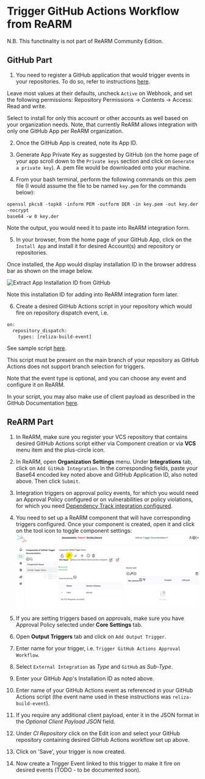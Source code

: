 # Trigger GitHub Actions Workflow from ReARM

N.B. This functinality is not part of ReARM Community Edition.

## GitHub Part
1. You need to register a GitHub application that would trigger events in your repositories. To do so, refer to instructions [here](https://docs.github.com/en/apps/creating-github-apps/registering-a-github-app/registering-a-github-app#registering-a-github-app).

Leave most values at their defaults, uncheck `Active` on Webhook, and set the following permissions:
Repository Permissions -> Contents -> Access: Read and write.

Select to install for only this account or other accounts as well based on your organization needs. Note, that currently ReARM allows integration with only one GitHub App per ReARM organization.

2. Once the GitHub App is created, note its App ID.

3. Generate App Private Key as suggested by GitHub (on the home page of your app scroll down to the `Private keys` section and click on `Generate a private key`). A .pem file would be downloaded onto your machine.

4. From your bash terminal, perform the following commands on this .pem file (I would assume the file to be named `key.pem` for the commands below):

```
openssl pkcs8 -topk8 -inform PEM -outform DER -in key.pem -out key.der -nocrypt
base64 -w 0 key.der
```

Note the output, you would need it to paste into ReARM integration form.

5. In your browser, from the home page of your GitHub App, click on the `Install App` and install it for desired Account(s) and repository or repositories.

Once installed, the App would display installation ID in the browser address bar as shown on the image below.

![Extract App Installation ID from GitHub](https://worklifenotes.com/wp-content/uploads/2020/05/image-3-1024x453.png)

Note this installation ID for adding into ReARM integration form later.

6. Create a desired GitHub Actions script in your repository which would fire on repository dispatch event, i.e.

```
on:
  repository_dispatch:
    types: [reliza-build-event]
```

See sample script [here](https://github.com/Reliza-Demos/action-dispatch/blob/main/.github/workflows/workflow.yml).

This script must be present on the main branch of your repository as GitHub Actions does not support branch selection for triggers.

Note that the event type is optional, and you can choose any event and configure it on ReARM.

In your script, you may also make use of client payload as described in the GitHub Documentation [here](https://docs.github.com/en/actions/writing-workflows/choosing-when-your-workflow-runs/events-that-trigger-workflows#repository_dispatch).

## ReARM Part

1. In ReARM, make sure you register your VCS repository that contains desired GitHub Actions script either via Component creation or via **VCS** menu item and the plus-circle icon.

2. In ReARM, open **Organization Settings** menu. Under **Integrations** tab, click on `Add GitHub Integration`. In the corresponding fields, paste your Base64 encoded key noted above and GitHub Application ID, also noted above. Then click `Submit`.

3. Integration triggers on approval policy events, for which you would need an Approval Policy configured or on vulnerabilities or policy violations, for which you need [Dependency Track integration configured](./dtrack).

4. You need to set up a ReARM component that will have corresponding triggers configured. Once your component is created, open it and click on the tool icon to toggle component settings:
![Toggle Component Settings in Reliza Hub UI](images/component-settings-icon.png)

5. If you are setting triggers based on approvals, make sure you have Approval Policy selected under **Core Settings** tab.

6. Open **Output Triggers** tab and click on `Add Output Trigger`.

7. Enter name for your trigger, i.e. `Trigger GitHub Actions Approval Workflow`.

8. Select `External Integration` as *Type* and `GitHub` as *Sub-Type*.

9. Enter your GitHub App's Installation ID as noted above.

10. Enter name of your GitHub Actions event as referenced in your GitHub Actions script (the event name used in these instructions was `reliza-build-event`).

11. If you require any additional client payload, enter it in the JSON format in the *Optional Client Payload JSON* field.

12. Under *CI Repository* click on the Edit icon and select your GitHub repository containing desired GitHub Actions workflow set up above.

13. Click on 'Save', your trigger is now created.

14. Now create a Trigger Event linked to this trigger to make it fire on desired events (TODO - to be documented soon).